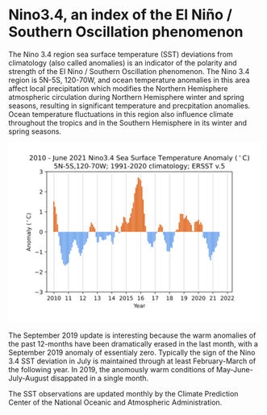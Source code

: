 # Nino3.4, an index of the El Niño / Southern Oscillation phenomenon

The Nino 3.4 region sea
surface temperature (SST) deviations from climatology (also called
anomalies) is an indicator of the polarity and strength of the El Nino
/ Southern Oscillation phenomenon.  The Nino 3.4 region is 5N-5S, 120-70W, and ocean
temperature anomalies in this area affect local precipitation which
modifies the Northern Hemisphere atmospheric circulation during
Northern Hemisphere winter and spring seasons, resulting in significant
temperature and precpitation anomalies.   Ocean temperature fluctuations
in this region also influence climate throughout the tropics and in the
Southern Hemisphere in its winter and spring seasons.

<!-- ![alt text](https://github.com/ToddMitchellGH/Small-Analyses/blob/master/nino34september2019.png) -->
<img src="sstanomnino342010jun2021.png" alt="Nino3.4 anomaly timeseries for 2010 - June 2021" width="500">

The September 2019 update is interesting because the warm anomalies of
the past 12-months have been dramatically erased in the last month,
with a September 2019 anomaly of essentialy zero.  Typically the sign of the Nino 3.4 SST deviation in July is maintained
through at least February-March of the following year.  In 2019, the
anomously warm conditions of May-June-July-August disappated in a
single month.

The SST observations are updated monthly by the Climate Prediction Center of the
National Oceanic and Atmospheric Administration.
